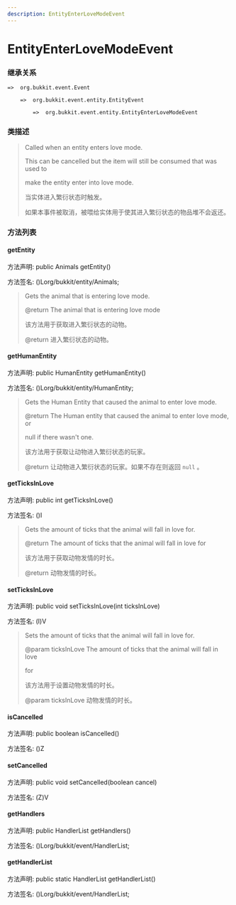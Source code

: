 ```yaml
---
description: EntityEnterLoveModeEvent
---
```


# EntityEnterLoveModeEvent

### 继承关系

    =>  org.bukkit.event.Event

        =>  org.bukkit.event.entity.EntityEvent

            =>  org.bukkit.event.entity.EntityEnterLoveModeEvent

### 类描述

> Called when an entity enters love mode.
>
> This can be cancelled but the item will still be consumed that was used to
>
> make the entity enter into love mode.
>
> 当实体进入繁衍状态时触发。
>
> 如果本事件被取消，被喂给实体用于使其进入繁衍状态的物品堆不会返还。

### 方法列表

#### getEntity

方法声明: public Animals getEntity()

方法签名: ()Lorg/bukkit/entity/Animals;

> Gets the animal that is entering love mode.
>
> @return The animal that is entering love mode
>
> 该方法用于获取进入繁衍状态的动物。
>
> @return 进入繁衍状态的动物。

#### getHumanEntity

方法声明: public HumanEntity getHumanEntity()

方法签名: ()Lorg/bukkit/entity/HumanEntity;

> Gets the Human Entity that caused the animal to enter love mode.
>
> @return The Human entity that caused the animal to enter love mode, or
>
> null if there wasn't one.
>
> 该方法用于获取让动物进入繁衍状态的玩家。
>
> @return 让动物进入繁衍状态的玩家。如果不存在则返回 `null` 。

#### getTicksInLove

方法声明: public int getTicksInLove()

方法签名: ()I

> Gets the amount of ticks that the animal will fall in love for.
>
> @return The amount of ticks that the animal will fall in love for
>
> 该方法用于获取动物发情的时长。
>
> @return 动物发情的时长。

#### setTicksInLove

方法声明: public void setTicksInLove(int ticksInLove)

方法签名: (I)V

> Sets the amount of ticks that the animal will fall in love for.
>
> @param ticksInLove The amount of ticks that the animal will fall in love
>
> for
>
> 该方法用于设置动物发情的时长。
>
> @param ticksInLove 动物发情的时长。

#### isCancelled

方法声明: public boolean isCancelled()

方法签名: ()Z

#### setCancelled

方法声明: public void setCancelled(boolean cancel)

方法签名: (Z)V

#### getHandlers

方法声明: public HandlerList getHandlers()

方法签名: ()Lorg/bukkit/event/HandlerList;

#### getHandlerList

方法声明: public static HandlerList getHandlerList()

方法签名: ()Lorg/bukkit/event/HandlerList;